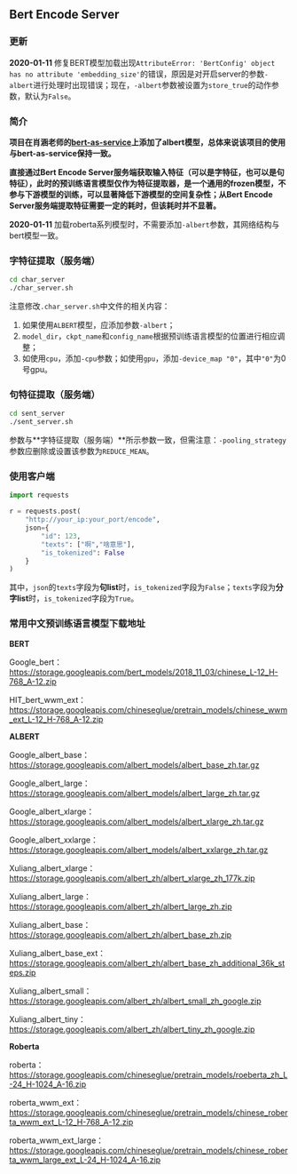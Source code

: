 ## Bert Encode Server

### 更新

**2020-01-11** 修复BERT模型加载出现`AttributeError: 'BertConfig' object has no attribute 'embedding_size'`的错误，原因是对开启server的参数`-albert`进行处理时出现错误；现在，`-albert`参数被设置为`store_true`的动作参数，默认为`False`。

### 简介

**项目在肖涵老师的[bert-as-service](https://github.com/hanxiao/bert-as-service)上添加了albert模型，总体来说该项目的使用与bert-as-service保持一致。**

**直接通过Bert Encode Server服务端获取输入特征（可以是字特征，也可以是句特征），此时的预训练语言模型仅作为特征提取器，是一个通用的frozen模型，不参与下游模型的训练，可以显著降低下游模型的空间复杂性；从Bert Encode Server服务端提取特征需要一定的耗时，但该耗时并不显著。**

**2020-01-11** 加载roberta系列模型时，不需要添加`-albert`参数，其网络结构与bert模型一致。 

### 字特征提取（服务端）

```bash
cd char_server
./char_server.sh
```

注意修改`.char_server.sh`中文件的相关内容：

1. 如果使用`ALBERT`模型，应添加参数`-albert`；
2. `model_dir`，`ckpt_name`和`config_name`根据预训练语言模型的位置进行相应调整；
3. 如使用`cpu`，添加`-cpu`参数；如使用`gpu`，添加`-device_map "0"`，其中`"0"`为0号gpu。

### 句特征提取（服务端）

```bash
cd sent_server
./sent_server.sh
```

参数与**字特征提取（服务端）**所示参数一致，但需注意：`-pooling_strategy`参数应删除或设置该参数为`REDUCE_MEAN`。

### 使用客户端

```python
import requests

r = requests.post(
    "http://your_ip:your_port/encode",
    json={
        "id": 123,
        "texts": ["啊","啥意思"],
        "is_tokenized": False
    }
)
```

其中，`json`的`texts`字段为**句list**时，`is_tokenized`字段为`False`；`texts`字段为**分字list**时，`is_tokenized`字段为`True`。

### 常用中文预训练语言模型下载地址

**BERT**

Google_bert：https://storage.googleapis.com/bert_models/2018_11_03/chinese_L-12_H-768_A-12.zip

HIT_bert_wwm_ext：https://storage.googleapis.com/chineseglue/pretrain_models/chinese_wwm_ext_L-12_H-768_A-12.zip

**ALBERT**

Google_albert_base：https://storage.googleapis.com/albert_models/albert_base_zh.tar.gz

Google_albert_large：https://storage.googleapis.com/albert_models/albert_large_zh.tar.gz

Google_albert_xlarge：https://storage.googleapis.com/albert_models/albert_xlarge_zh.tar.gz

Google_albert_xxlarge：https://storage.googleapis.com/albert_models/albert_xxlarge_zh.tar.gz

Xuliang_albert_xlarge：https://storage.googleapis.com/albert_zh/albert_xlarge_zh_177k.zip

Xuliang_albert_large：https://storage.googleapis.com/albert_zh/albert_large_zh.zip

Xuliang_albert_base：https://storage.googleapis.com/albert_zh/albert_base_zh.zip

Xuliang_albert_base_ext：https://storage.googleapis.com/albert_zh/albert_base_zh_additional_36k_steps.zip

Xuliang_albert_small：https://storage.googleapis.com/albert_zh/albert_small_zh_google.zip

Xuliang_albert_tiny：https://storage.googleapis.com/albert_zh/albert_tiny_zh_google.zip

**Roberta**

roberta：https://storage.googleapis.com/chineseglue/pretrain_models/roeberta_zh_L-24_H-1024_A-16.zip

roberta_wwm_ext：https://storage.googleapis.com/chineseglue/pretrain_models/chinese_roberta_wwm_ext_L-12_H-768_A-12.zip

roberta_wwm_ext_large：https://storage.googleapis.com/chineseglue/pretrain_models/chinese_roberta_wwm_large_ext_L-24_H-1024_A-16.zip